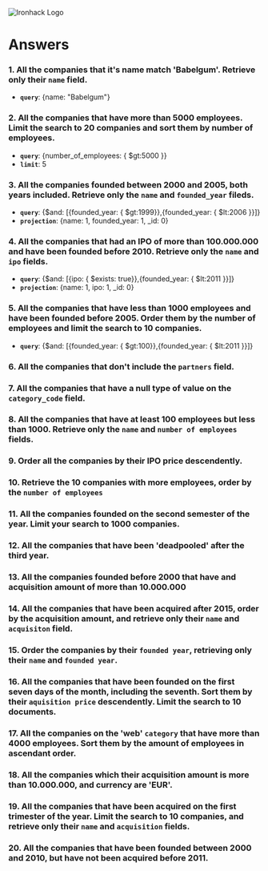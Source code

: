 ![Ironhack Logo](https://i.imgur.com/1QgrNNw.png)

# Answers

### 1. All the companies that it's name match 'Babelgum'. Retrieve only their `name` field.
- **`query`**: {name: "Babelgum"}

### 2. All the companies that have more than 5000 employees. Limit the search to 20 companies and sort them by **number of employees**.
- **`query`**: {number_of_employees: { $gt:5000 }}
- **`limit`**: 5

### 3. All the companies founded between 2000 and 2005, both years included. Retrieve only the `name` and `founded_year` fileds.
- **`query`**: {$and: [{founded_year: { $gt:1999}},{founded_year: { $lt:2006 }}]}
- **`projection`**: {name: 1, founded_year: 1, _id: 0}

### 4. All the companies that had an IPO of more than 100.000.000 and have been founded before 2010. Retrieve only the `name` and `ipo` fields.
- **`query`**: {$and: [{ipo: { $exists: true}},{founded_year: { $lt:2011 }}]}
- **`projection`**: {name: 1, ipo: 1, _id: 0}


### 5. All the companies that have less than 1000 employees and have been founded before 2005. Order them by the number of employees and limit the search to 10 companies.
- **`query`**: {$and: [{founded_year: { $gt:100}},{founded_year: { $lt:2011 }}]}

### 6. All the companies that don't include the `partners` field.

### 7. All the companies that have a null type of value on the `category_code` field.

### 8. All the companies that have at least 100 employees but less than 1000. Retrieve only the `name` and `number of employees` fields.

### 9. Order all the companies by their IPO price descendently.

### 10. Retrieve the 10 companies with more employees, order by the `number of employees`

### 11. All the companies founded on the second semester of the year. Limit your search to 1000 companies.

### 12. All the companies that have been 'deadpooled' after the third year.

### 13. All the companies founded before 2000 that have and acquisition amount of more than 10.000.000

### 14. All the companies that have been acquired after 2015, order by the acquisition amount, and retrieve only their `name` and `acquisiton` field.

### 15. Order the companies by their `founded year`, retrieving only their `name` and `founded year`.

### 16. All the companies that have been founded on the first seven days of the month, including the seventh. Sort them by their `aquisition price` descendently. Limit the search to 10 documents.

### 17. All the companies on the 'web' `category` that have more than 4000 employees. Sort them by the amount of employees in ascendant order.

### 18. All the companies which their acquisition amount is more than 10.000.000, and currency are 'EUR'.

### 19. All the companies that have been acquired on the first trimester of the year. Limit the search to 10 companies, and retrieve only their `name` and `acquisition` fields.

### 20. All the companies that have been founded between 2000 and 2010, but have not been acquired before 2011.